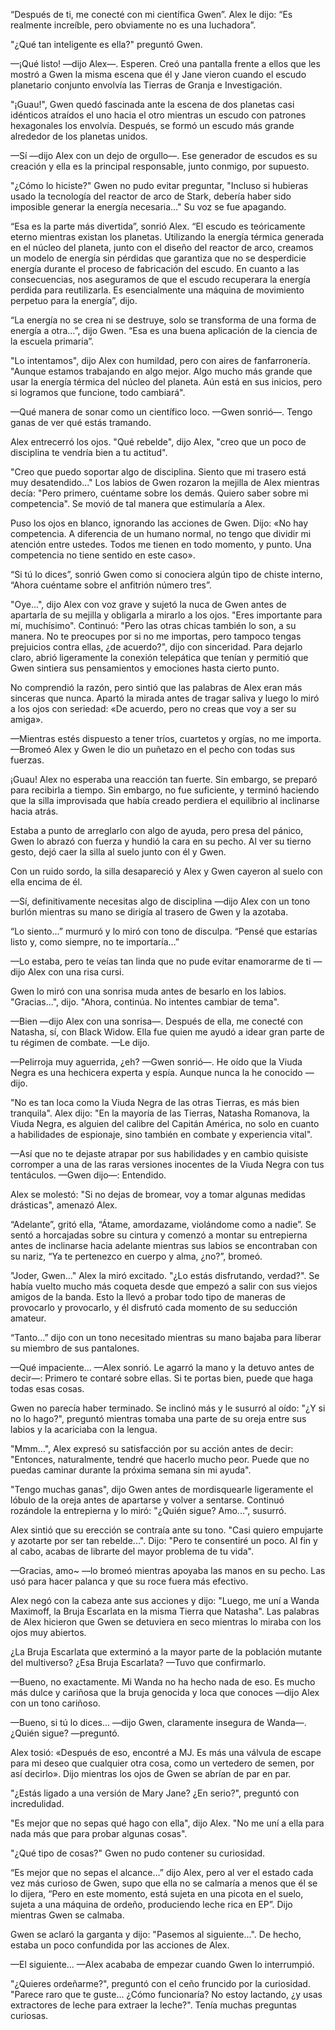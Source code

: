 
“Después de ti, me conecté con mi científica Gwen”. Alex le dijo: “Es realmente increíble, pero obviamente no es una luchadora”.

"¿Qué tan inteligente es ella?" preguntó Gwen.

—¡Qué listo! —dijo Alex—. Esperen. Creó una pantalla frente a ellos que les mostró a Gwen la misma escena que él y Jane vieron cuando el escudo planetario conjunto envolvía las Tierras de Granja e Investigación.

"¡Guau!", Gwen quedó fascinada ante la escena de dos planetas casi idénticos atraídos el uno hacia el otro mientras un escudo con patrones hexagonales los envolvía. Después, se formó un escudo más grande alrededor de los planetas unidos.

—Sí —dijo Alex con un dejo de orgullo—. Ese generador de escudos es su creación y ella es la principal responsable, junto conmigo, por supuesto.

"¿Cómo lo hiciste?" Gwen no pudo evitar preguntar, "Incluso si hubieras usado la tecnología del reactor de arco de Stark, debería haber sido imposible generar la energía necesaria..." Su voz se fue apagando.

“Esa es la parte más divertida”, sonrió Alex. “El escudo es teóricamente eterno mientras existan los planetas. Utilizando la energía térmica generada en el núcleo del planeta, junto con el diseño del reactor de arco, creamos un modelo de energía sin pérdidas que garantiza que no se desperdicie energía durante el proceso de fabricación del escudo. En cuanto a las consecuencias, nos aseguramos de que el escudo recuperara la energía perdida para reutilizarla. Es esencialmente una máquina de movimiento perpetuo para la energía”, dijo.

“La energía no se crea ni se destruye, solo se transforma de una forma de energía a otra…”, dijo Gwen. “Esa es una buena aplicación de la ciencia de la escuela primaria”.

"Lo intentamos", dijo Alex con humildad, pero con aires de fanfarronería. "Aunque estamos trabajando en algo mejor. Algo mucho más grande que usar la energía térmica del núcleo del planeta. Aún está en sus inicios, pero si logramos que funcione, todo cambiará".

—Qué manera de sonar como un científico loco. —Gwen sonrió—. Tengo ganas de ver qué estás tramando.

Alex entrecerró los ojos. "Qué rebelde", dijo Alex, "creo que un poco de disciplina te vendría bien a tu actitud".

"Creo que puedo soportar algo de disciplina. Siento que mi trasero está muy desatendido..." Los labios de Gwen rozaron la mejilla de Alex mientras decía: "Pero primero, cuéntame sobre los demás. Quiero saber sobre mi competencia". Se movió de tal manera que estimularía a Alex.

Puso los ojos en blanco, ignorando las acciones de Gwen. Dijo: «No hay competencia. A diferencia de un humano normal, no tengo que dividir mi atención entre ustedes. Todos me tienen en todo momento, y punto. Una competencia no tiene sentido en este caso».

“Si tú lo dices”, sonrió Gwen como si conociera algún tipo de chiste interno, “Ahora cuéntame sobre el anfitrión número tres”.

"Oye...", dijo Alex con voz grave y sujetó la nuca de Gwen antes de apartarla de su mejilla y obligarla a mirarlo a los ojos. "Eres importante para mí, muchísimo". Continuó: "Pero las otras chicas también lo son, a su manera. No te preocupes por si no me importas, pero tampoco tengas prejuicios contra ellas, ¿de acuerdo?", dijo con sinceridad. Para dejarlo claro, abrió ligeramente la conexión telepática que tenían y permitió que Gwen sintiera sus pensamientos y emociones hasta cierto punto.

No comprendió la razón, pero sintió que las palabras de Alex eran más sinceras que nunca. Apartó la mirada antes de tragar saliva y luego lo miró a los ojos con seriedad: «De acuerdo, pero no creas que voy a ser su amiga».

—Mientras estés dispuesto a tener tríos, cuartetos y orgías, no me importa. —Bromeó Alex y Gwen le dio un puñetazo en el pecho con todas sus fuerzas.

¡Guau! Alex no esperaba una reacción tan fuerte. Sin embargo, se preparó para recibirla a tiempo. Sin embargo, no fue suficiente, y terminó haciendo que la silla improvisada que había creado perdiera el equilibrio al inclinarse hacia atrás.

Estaba a punto de arreglarlo con algo de ayuda, pero presa del pánico, Gwen lo abrazó con fuerza y ​​hundió la cara en su pecho. Al ver su tierno gesto, dejó caer la silla al suelo junto con él y Gwen.

Con un ruido sordo, la silla desapareció y Alex y Gwen cayeron al suelo con ella encima de él.

—Sí, definitivamente necesitas algo de disciplina —dijo Alex con un tono burlón mientras su mano se dirigía al trasero de Gwen y la azotaba.

“Lo siento…” murmuró y lo miró con tono de disculpa. “Pensé que estarías listo y, como siempre, no te importaría…”

—Lo estaba, pero te veías tan linda que no pude evitar enamorarme de ti —dijo Alex con una risa cursi.

Gwen lo miró con una sonrisa muda antes de besarlo en los labios. "Gracias...", dijo. "Ahora, continúa. No intentes cambiar de tema".

—Bien —dijo Alex con una sonrisa—. Después de ella, me conecté con Natasha, sí, con Black Widow. Ella fue quien me ayudó a idear gran parte de tu régimen de combate. —Le dijo.

—Pelirroja muy aguerrida, ¿eh? —Gwen sonrió—. He oído que la Viuda Negra es una hechicera experta y espía. Aunque nunca la he conocido —dijo.

"No es tan loca como la Viuda Negra de las otras Tierras, es más bien tranquila". Alex dijo: "En la mayoría de las Tierras, Natasha Romanova, la Viuda Negra, es alguien del calibre del Capitán América, no solo en cuanto a habilidades de espionaje, sino también en combate y experiencia vital".

—Así que no te dejaste atrapar por sus habilidades y en cambio quisiste corromper a una de las raras versiones inocentes de la Viuda Negra con tus tentáculos. —Gwen dijo—: Entendido.

Alex se molestó: "Si no dejas de bromear, voy a tomar algunas medidas drásticas", amenazó Alex.

“Adelante”, gritó ella, “Átame, amordazame, violándome como a nadie”. Se sentó a horcajadas sobre su cintura y comenzó a montar su entrepierna antes de inclinarse hacia adelante mientras sus labios se encontraban con su nariz, “Ya te pertenezco en cuerpo y alma, ¿no?”, bromeó.

"Joder, Gwen..." Alex la miró excitado. "¿Lo estás disfrutando, verdad?". Se había vuelto mucho más coqueta desde que empezó a salir con sus viejos amigos de la banda. Esto la llevó a probar todo tipo de maneras de provocarlo y provocarlo, y él disfrutó cada momento de su seducción amateur.

“Tanto…” dijo con un tono necesitado mientras su mano bajaba para liberar su miembro de sus pantalones.

—Qué impaciente... —Alex sonrió. Le agarró la mano y la detuvo antes de decir—: Primero te contaré sobre ellas. Si te portas bien, puede que haga todas esas cosas.

Gwen no parecía haber terminado. Se inclinó más y le susurró al oído: "¿Y si no lo hago?", preguntó mientras tomaba una parte de su oreja entre sus labios y la acariciaba con la lengua.

"Mmm...", Alex expresó su satisfacción por su acción antes de decir: "Entonces, naturalmente, tendré que hacerlo mucho peor. Puede que no puedas caminar durante la próxima semana sin mi ayuda".

"Tengo muchas ganas", dijo Gwen antes de mordisquearle ligeramente el lóbulo de la oreja antes de apartarse y volver a sentarse. Continuó rozándole la entrepierna y lo miró: "¿Quién sigue? Amo...", susurró.

Alex sintió que su erección se contraía ante su tono. "Casi quiero empujarte y azotarte por ser tan rebelde...". Dijo: "Pero te consentiré un poco. Al fin y al cabo, acabas de librarte del mayor problema de tu vida".

—Gracias, amo~ —lo bromeó mientras apoyaba las manos en su pecho. Las usó para hacer palanca y que su roce fuera más efectivo.

Alex negó con la cabeza ante sus acciones y dijo: "Luego, me uní a Wanda Maximoff, la Bruja Escarlata en la misma Tierra que Natasha". Las palabras de Alex hicieron que Gwen se detuviera en seco mientras lo miraba con los ojos muy abiertos.

¿La Bruja Escarlata que exterminó a la mayor parte de la población mutante del multiverso? ¿Esa Bruja Escarlata? —Tuvo que confirmarlo.

—Bueno, no exactamente. Mi Wanda no ha hecho nada de eso. Es mucho más dulce y cariñosa que la bruja genocida y loca que conoces —dijo Alex con un tono cariñoso.

—Bueno, si tú lo dices... —dijo Gwen, claramente insegura de Wanda—. ¿Quién sigue? —preguntó.

Alex tosió: «Después de eso, encontré a MJ. Es más una válvula de escape para mi deseo que cualquier otra cosa, como un vertedero de semen, por así decirlo». Dijo mientras los ojos de Gwen se abrían de par en par.

"¿Estás ligado a una versión de Mary Jane? ¿En serio?", preguntó con incredulidad.

"Es mejor que no sepas qué hago con ella", dijo Alex. "No me uní a ella para nada más que para probar algunas cosas".

"¿Qué tipo de cosas?" Gwen no pudo contener su curiosidad.

“Es mejor que no sepas el alcance…” dijo Alex, pero al ver el estado cada vez más curioso de Gwen, supo que ella no se calmaría a menos que él se lo dijera, “Pero en este momento, está sujeta en una picota en el suelo, sujeta a una máquina de ordeño, produciendo leche rica en EP”. Dijo mientras Gwen se calmaba.

Gwen se aclaró la garganta y dijo: "Pasemos al siguiente...". De hecho, estaba un poco confundida por las acciones de Alex.

—El siguiente… —Alex acababa de empezar cuando Gwen lo interrumpió.

"¿Quieres ordeñarme?", preguntó con el ceño fruncido por la curiosidad. "Parece raro que te guste... ¿Cómo funcionaría? No estoy lactando, ¿y usas extractores de leche para extraer la leche?". Tenía muchas preguntas curiosas.

